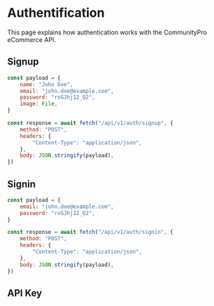 # Authentification

This page explains how authentication works with the CommunityPro eCommerce API.

## Signup

```js
const payload = {
	name: "John Doe",
	email: "john.doe@example.com",
	password: "rxGJhj12_Q2",
	image: File,
}

const response = await fetch("/api/v1/auth/signup", {
	method: "POST",
	headers: {
		"Content-Type": "application/json",
	},
	body: JSON.stringify(payload),
})
```

## Signin

```js
const payload = {
	email: "john.doe@example.com",
	password: "rxGJhj12_Q2",
}

const response = await fetch("/api/v1/auth/signin", {
	method: "POST",
	headers: {
		"Content-Type": "application/json",
	},
	body: JSON.stringify(payload),
})
```

## API Key
